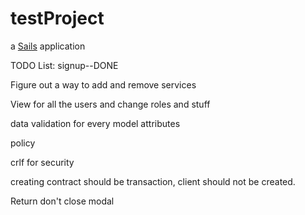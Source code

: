 # testProject

a [Sails](http://sailsjs.org) application


TODO List:
signup--DONE

Figure out a way to add and remove services

View for all the users and change roles and stuff

data validation for every model attributes 

policy

crlf for security

creating contract should be transaction, client should not be created. 

Return don't close modal



